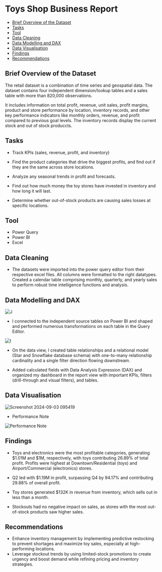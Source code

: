 # Toys Shop Business Report

- [Brief Overview of the Dataset](#brief_overview_of_the_dataset)
- [Tasks](#tasks)
- [Tool](#tool)
- [Data Cleaning](#data_cleaning)
- [Data Modelling and DAX](#data_modelling_and_dax)
- [Data Visualisation](#data_visualisation)
- [Findings](#findings)
- [Recommendations](#recommendations)

## Brief Overview of the Dataset

The retail dataset is a combination of time series and geospatial data. The dataset contains four independent dimension/lookup tables and a sales table with more than 820,000 observations. 

It includes information on total profit, revenue, unit sales, profit margins, product and store performance by location, inventory records, and other key performance indicators like monthly orders, revenue, and profit compared to previous goal levels. The inventory records display the current stock and out of stock produccts.

## Tasks

- Track KPIs (sales, revenue, profit, and inventory)

- Find the product categories that drive the biggest profits, and find out if they are the same across store locations.

- Analyze any seasonal trends in profit and forecasts.

- Find out how much money the toy stores have invested in inventory and how long it will last.

- Determine whether out-of-stock products are causing sales losses at specific locations.

## Tool

- Power Query
- Power BI
- Excel

## Data Cleaning

- The datasets were imported into the power query editor from their respective excel files. All columns were formatted to the right datatypes. Created a calendar table comprising monthly, quarterly, and yearly sales to perform robust time intelligence functions and analysis.

## Data Modelling and DAX

![J](https://github.com/user-attachments/assets/db87c050-d3da-412f-a794-903bba49bbdf)

- I connected to the independent source tables on Power BI and shaped and performed numerous transformations on each table in the Query Editor.

![I](https://github.com/user-attachments/assets/772566b5-61ef-45d3-a52d-1dfe6fd396a2)

- On the data view, I created table relationships and a relational model (Star and Snowflake database schema) with one-to-many relationship cardinality and a single filter direction flowing downstream.
  
- Added calculated fields with Data Analysis Expression (DAX) and organized my dashboard in the report view with important KPIs, filters (drill-through and visual filters), and tables.

## Data Visualisation

![Screenshot 2024-09-03 095419](https://github.com/user-attachments/assets/474b73e4-84d0-4021-97e2-8132d7895fc4)

- Performance Note

![Performance Note](https://github.com/user-attachments/assets/7182d281-cef6-4142-aa77-580b06a1c1e6)

## Findings

- Toys and electronics were the most profitable categories, generating $1.01M and $1M, respectively, with toys contributing 26.89% of total profit. Profits were highest at Downtown/Residential (toys) and Airport/Commercial (electronics) stores.

- Q2 led with $1.19M in profit, surpassing Q4 by 94.17% and contributing 29.88% of overall profit.

- Toy stores generated $132K in revenue from inventory, which sells out in less than a month.

- Stockouts had no negative impact on sales, as stores with the most out-of-stock products saw higher sales.

## Recommendations

- Enhance inventory management by implementing predictive restocking to prevent shortages and maximize toy sales, especially at high-performing locations.
- Leverage stockout trends by using limited-stock promotions to create urgency and boost demand while refining pricing and inventory strategies.

